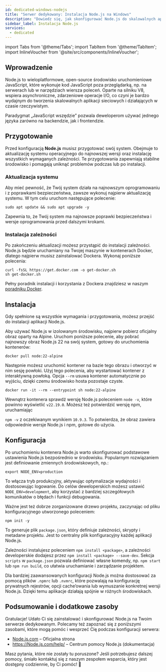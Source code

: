 ```yaml
---
id: dedicated-windows-nodejs
title: "Serwer dedykowany: Instalacja Node.js na Windows"
description: "Dowiedz się, jak skonfigurować Node.js do skalowalnych aplikacji w czasie rzeczywistym w prostym środowisku → Sprawdź teraz"
sidebar_label: Instalacja Node.js
services:
  - dedicated
---
```


import Tabs from '@theme/Tabs';
import TabItem from '@theme/TabItem';
import InlineVoucher from '@site/src/components/InlineVoucher';

## Wprowadzenie

Node.js to wieloplatformowe, open-source środowisko uruchomieniowe JavaScript, które wykonuje kod JavaScript poza przeglądarką, np. na serwerach lub w narzędziach wiersza poleceń. Oparte na silniku V8, wspiera asynchroniczne, zdarzeniowe operacje I/O, co czyni je bardzo wydajnym do tworzenia skalowalnych aplikacji sieciowych i działających w czasie rzeczywistym.

Paradygmat „JavaScript wszędzie” pozwala deweloperom używać jednego języka zarówno na backendzie, jak i frontendzie.  

<InlineVoucher />

## Przygotowanie

Przed konfiguracją **Node.js** musisz przygotować swój system. Obejmuje to aktualizację systemu operacyjnego do najnowszej wersji oraz instalację wszystkich wymaganych zależności. Te przygotowania zapewniają stabilne środowisko i pomagają uniknąć problemów podczas lub po instalacji.

### Aktualizacja systemu
Aby mieć pewność, że Twój system działa na najnowszym oprogramowaniu i z poprawkami bezpieczeństwa, zawsze wykonuj najpierw aktualizację systemu. W tym celu uruchom następujące polecenie:

```
sudo apt update && sudo apt upgrade -y
```
Zapewnia to, że Twój system ma najnowsze poprawki bezpieczeństwa i wersje oprogramowania przed dalszymi krokami.

### Instalacja zależności
Po zakończeniu aktualizacji możesz przystąpić do instalacji zależności. Node.js będzie uruchamiany na Twojej maszynie w kontenerach Docker, dlatego najpierw musisz zainstalować Dockera. Wykonaj poniższe polecenia:

```
curl -fsSL https://get.docker.com -o get-docker.sh
sh get-docker.sh
```

Pełny poradnik instalacji i korzystania z Dockera znajdziesz w naszym [poradniku Docker](vserver-windows-docker.md).

## Instalacja

Gdy spełnione są wszystkie wymagania i przygotowania, możesz przejść do instalacji aplikacji Node.js.

Aby używać Node.js w izolowanym środowisku, najpierw pobierz oficjalny obraz oparty na Alpine. Uruchom poniższe polecenie, aby pobrać najnowszy obraz Node.js 22 na swój system, gotowy do uruchomienia kontenerów:

```
docker pull node:22-alpine
```

Następnie możesz uruchomić kontener na bazie tego obrazu i otworzyć w nim sesję powłoki. Użyj tego polecenia, aby wystartować kontener z interaktywną powłoką. Opcja `--rm` usuwa kontener automatycznie po wyjściu, dzięki czemu środowisko hosta pozostaje czyste.

```
docker run -it --rm --entrypoint sh node:22-alpine
```

Wewnątrz kontenera sprawdź wersję Node.js poleceniem `node -v`, które powinno wyświetlić `v22.19.0`. Możesz też potwierdzić wersję npm, uruchamiając

`npm -v` z oczekiwanym wynikiem `10.9.3`. To potwierdza, że obraz zawiera odpowiednie wersje Node.js i npm, gotowe do użycia.

## Konfiguracja

Po uruchomieniu kontenera Node.js warto skonfigurować podstawowe ustawienia Node.js bezpośrednio w środowisku. Popularnym rozwiązaniem jest definiowanie zmiennych środowiskowych, np.:

```
export NODE_ENV=production
```

To włącza tryb produkcyjny, aktywując optymalizacje wydajności i dostosowując logowanie. Do celów deweloperskich możesz ustawić `NODE_ENV=development`, aby korzystać z bardziej szczegółowych komunikatów o błędach i funkcji debugowania.

Ważne jest też dobrze zorganizowane drzewo projektu, zaczynając od pliku konfiguracyjnego utworzonego poleceniem:

```
npm init -y
```

To generuje plik `package.json`, który definiuje zależności, skrypty i metadane projektu. Jest to centralny plik konfiguracyjny każdej aplikacji Node.js.

Zależności instalujesz poleceniem `npm install <package>`, a zależności developerskie dodajesz przez `npm install <package> --save-dev`. Sekcja `scripts` w `package.json` pozwala definiować własne komendy, np. `npm start` lub `npm run build`, co ułatwia uruchamianie i zarządzanie projektem.

Dla bardziej zaawansowanych konfiguracji Node.js można dostosować za pomocą plików `.npmrc` lub `.nvmrc`, które pozwalają na konfigurację prywatnych rejestrów, opcji cache’owania lub wymuszanie konkretnej wersji Node.js. Dzięki temu aplikacje działają spójnie w różnych środowiskach.

## Podsumowanie i dodatkowe zasoby

Gratulacje! Udało Ci się zainstalować i skonfigurować Node.js na Twoim serwerze dedykowanym. Polecamy też zapoznać się z poniższymi zasobami, które mogą pomóc i wesprzeć Cię podczas konfiguracji serwera:

- [Node.js.com](https://Node.js.com/) – Oficjalna strona
- https://Node.js.com/help/ – Centrum pomocy Node.js (dokumentacja)

Masz pytania, które nie zostały tu poruszone? Jeśli potrzebujesz dalszej pomocy, śmiało kontaktuj się z naszym zespołem wsparcia, który jest dostępny codziennie, by Ci pomóc! 🙂